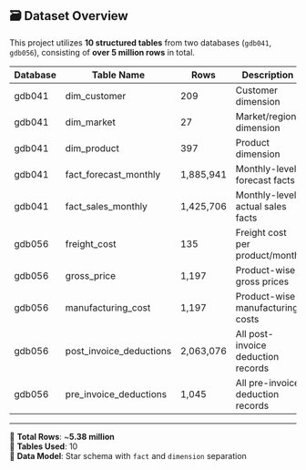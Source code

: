 ## 🗃️ Dataset Overview

This project utilizes **10 structured tables** from two databases (`gdb041`, `gdb056`), consisting of **over 5 million rows** in total.

| Database | Table Name               | Rows      | Description                          |
|----------|--------------------------|-----------|--------------------------------------|
| gdb041   | dim_customer             | 209       | Customer dimension                   |
| gdb041   | dim_market               | 27        | Market/region dimension              |
| gdb041   | dim_product              | 397       | Product dimension                    |
| gdb041   | fact_forecast_monthly   | 1,885,941 | Monthly-level forecast facts         |
| gdb041   | fact_sales_monthly      | 1,425,706 | Monthly-level actual sales facts     |
| gdb056   | freight_cost            | 135       | Freight cost per product/month       |
| gdb056   | gross_price             | 1,197     | Product-wise gross prices            |
| gdb056   | manufacturing_cost      | 1,197     | Product-wise manufacturing costs     |
| gdb056   | post_invoice_deductions | 2,063,076 | All post-invoice deduction records   |
| gdb056   | pre_invoice_deductions  | 1,045     | All pre-invoice deduction records    |

---

📌 **Total Rows**: ~**5.38 million**  
📂 **Tables Used**: 10  
🔄 **Data Model**: Star schema with `fact` and `dimension` separation  

